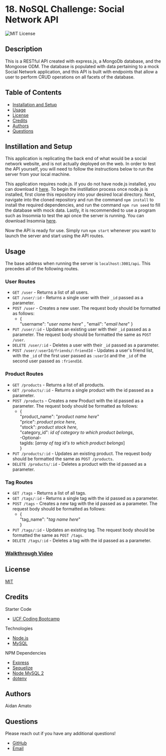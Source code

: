 # 18. NoSQL Challenge: Social Network API

![MIT License](https://img.shields.io/badge/license-MIT-green)

## Description

This is a RESTful API created with express.js, a MongoDb database, and the Mongoose ODM. The database is populated with data pertaining to a mock Social Network application, and this API is built with endpoints that allow a user to perform CRUD operations on all facets of the database.

## Table of Contents

* [Installation and Setup](#installation)
* [Usage](#usage)
* [License](#license)
* [Credits](#credits)
* [Authors](#authors)
* [Questions](#questions)

<a id="installation"></a>
## Instillation and Setup

This application is replicating the back end of what would be a social network website, and is not actually deployed on the web. In order to test the API yourself, you will need to follow the instructions below to run the server from your local machine.

This application requires node.js. If you do not have node.js installed, you can download it [here](https://nodejs.org/en/). To begin the instillation process once node.js is installed, first clone this repository into your desired local directory. Next, navigate into the cloned repository and run the command `npm install` to install the required dependencies, and run the command `npm run seed` to fill the database with mock data. Lastly, it is recommended to use a program such as Insomnia to test the api once the server is running. You can download Insomnia [here](https://insomnia.rest/download).

Now the API is ready for use. Simply run `npm start` whenever you want to launch the server and start using the API routes.

## Usage

The base address when running the server is `localhost:3001/api`. This precedes all of the following routes.

### User Routes

* `GET /user` - Returns a list of all users.
* `GET /user/:id` - Returns a single user with their `_id` passed as a parameter.
* `POST /user` - Creates a new user. The request body should be formatted as follows:
  * {  
      "username": "*user name here*" ,
      "email": "*email here*" 
    }
* `PUT /user/:id` - Updates an existing user with their `_id` passed as a parameter. The request body should be formatted the same as `POST /user`.
* `DELETE /user/:id` - Deletes a user with their `_id` passed as a parameter.
* `POST /user/:userId/friends/:friendId` - Updates a user's friend list, with the `_id` of the first user passed as `:userId` and the `_id` of the second user passed as `:friendId`.

### Product Routes

* `GET /products` - Returns a list of all products.
* `GET /products/:id` - Returns a single product with the id passed as a parameter.
* `POST /products` - Creates a new Product with the id passed as a parameter. The request body should be formatted as follows:
  * {  
      "product_name": "*product name here*"  
      "price": *product price here*,  
      "stock": *product stock here*,  
      "category_id": *id of category to which product belongs*,  
      -Optional-  
      tagIds: [*array of tag id's to which product belongs*]  
    }
* `PUT /products/:id` - Updates an existing product. The request body should be formatted the same as `POST /products`.
* `DELETE /products/:id` - Deletes a product with the id passed as a parameter.

### Tag Routes

* `GET /tags` - Returns a list of all tags.
* `GET /tags/:id` - Returns a single tag with the id passed as a parameter.
* `POST /tags` - Creates a new tag with the id passed as a parameter. The request body should be formatted as follows:
  * {  
    "tag_name": "*tag name here*"  
  }
* `PUT /tags/:id` - Updates an existing tag. The request body should be formatted the same as `POST /tags`.
* `DELETE /tags/:id` - Deletes a tag with the id passed as a parameter.

### [Walkthrough Video](https://watch.screencastify.com/v/ZQDiURHNmwazRrl0FlzY)

## License

[MIT](./LICENSE.txt)

## Credits

Starter Code

* [UCF Coding Bootcamp](https://github.com/coding-boot-camp/fantastic-umbrella)

Technologies

* [Node.js](https://nodejs.org/en/)
* [MySQL](https://www.mysql.com/)

NPM Dependencies

* [Express](https://www.npmjs.com/package/express)
* [Sequelize](https://sequelize.org/)
* [Node MySQL 2](https://www.npmjs.com/package/mysql2?__cf_chl_captcha_tk__=pmd_D_9ZYQ1MY_s2zyp9_cyigjzi9F6rp.HQGrKz3R3K9gA-1632161698-0-gqNtZGzNAuWjcnBszQfR)
* [dotenv](https://www.npmjs.com/package/dotenv)

## Authors

Aidan Amato

## Questions

Please reach out if you have any additional questions!

* [GitHub](https://github.com/aidanamato)
* [Email](mailto:aidanamato@comcast.net)